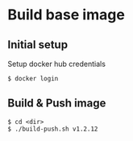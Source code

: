 # Build base image

## Initial setup

Setup docker hub credentials

```
$ docker login
```

## Build & Push image

```
$ cd <dir>
$ ./build-push.sh v1.2.12
```
